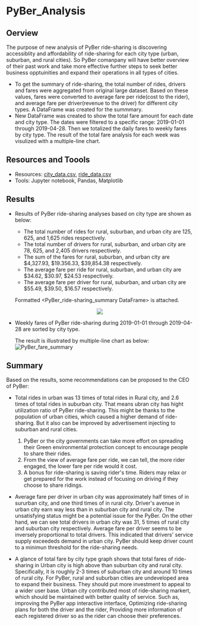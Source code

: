 # PyBer_Analysis
## Oerview
The purpose of new analysis of PyBer ride-sharing is discovering accessiblity and affordability of ride-sharing for each city type (urban, suburban, and rural cities). So PyBer comanpany will have better overview of their past work and take more effective further steps to seek better business opptuinities and expand their operations in all types of cities.

  - To get the summary of ride-sharing, the total number of rides, drivers and fares were aggregated from original large dataset. Based on these values, fares were converted to average fare per ride(cost to the rider), and average fare per driver(revenue to the driver) for different city types. A DataFrame was created for the summmary. 
  - New DataFrame was created to show the total fare amount for each date and city type. The dates were filtered to a specific range:  2019-01-01 through 2019-04-28. Then we totalized the daily fares to weekly fares by city type. The result of the total fare analysis for each week was visulized with a multiple-line chart.

## Resources and Toools
  - Resources: [city_data.csv](https://github.com/CelineWW/PyBer_Analysis/blob/main/Resources/city_data.csv), [ride_data.csv](https://github.com/CelineWW/PyBer_Analysis/blob/main/Resources/ride_data.csv)
  - Tools: Jupyter notebook, Pandas, Matplotlib

## Results
  - Results of PyBer ride-sharing analyses based on city type are shown as below:
    - The total number of rides for rural, suburban, and urban city are 125, 625, and 1,625 rides respectively.
    - The total number of drivers for rural, suburban, and urban city are 78, 625, and 2,405 drivers respectively.
    - The sum of the fares for rural, suburban, and urban city are $4,327.93, $19.356.33, $39,854.38 respectively.
    - The average fare per ride for rural, suburban, and urban city are $34.62, $30.97, $24.53 respectively.
    - The average fare per driver for rural, suburban, and urban city are $55.49, $39.50, $16.57 respectively.
    
    Formatted <PyBer_ride-sharing_summary DataFrame> is attached.
  <p align="center">
     <img src="https://user-images.githubusercontent.com/105877888/175786677-178e831b-17ae-490c-b9e9-162ef04fa581.PNG">
  </p>

  - Weekly fares of PyBer ride-sharing during 2019-01-01 through 2019-04-28 are sorted by city type.  
    
    The result is illustrated by multiple-line chart as below: 
   ![PyBer_fare_summary](https://user-images.githubusercontent.com/105877888/175786703-9dfeaa62-e972-47bd-819d-8442fdcbbc86.png)
   
   
## Summary
Based on the results, some recommendations can be proposed to the CEO of PyBer:
  - Total rides in urban was 13 times of total rides in Rural city, and 2.6 times of total rides in suburban city. That means ubran city has hight utilization ratio of PyBer ride-sharing. This might be thanks to the population of urban cities, which caused a higher demand of ride-sharing. But it also can be improved by advertisement injecting to suburban and rural cities. 
    1. PyBer or the city governments can take more effort on spreading their Green environmental protection concept to encourage people to share their rides. 
    2. From the view of average fare per ride, we can tell, the more rider engaged, the lower fare per ride would it cost.
    3. A bonus for ride-sharing is saving rider's time. Riders may relax or get prepared for the work instead of focusing on driving if they choose to share ridings. 
    
  - Average fare per driver in urban city was approximately half times of in sururban city, and one third times of in rural city. Driver's avenue in urban city earn way less than in suburban city and rural city. The unsatisfying status might be a potential issue for the PyBer. On the other hand, we can see total drivers in urban city was 31, 5 times of rural city and suburban city respectively. Average fare per driver seems to be inversely proportional to total drivers. This indicated that drivers' service supply exceededs demand in urban city. PyBer should keep driver count to a minimun threshold for the ride-sharing needs.
  
  - A glance of total fare by city type graph shows that total fares of ride-sharing in Urban city is high above than suburban city and rural city. Specifically, it is roughly 2-3 times of suburban city and around 10 times of rural city. For PyBer, rural and suburban cities are undeveloped area to expand their business. They should put more investment to appeal to a wider user base. Urban city contributed most of ride-sharing markert, which should be maintained with better quality of service. Such as, improving the PyBer app interactive interface, Optimizing ride-sharing plans for both the driver and the rider, Providing more information of each registered driver so as the rider can choose their preferences.



